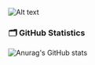 ![Alt text](https://media.discordapp.net/attachments/971477760142880783/1065201542099111946/ahuet.gif?ex=668d033e&is=668bb1be&hm=a9414afca6eb035bcc27240890cce98f659344952515eb86380fc8d2e1fab4ec&)
### 🗂️ GitHub Statistics
![Anurag's GitHub stats](https://github-readme-stats.vercel.app/api?username=Kiwious&show_icons=true&theme=dark)



<!--
**Kiwious/Kiwious** is a ✨ _special_ ✨ repository because its `README.md` (this file) appears on your GitHub profile.

Here are some ideas to get you started:

- 🔭 I’m currently working on ...
- 🌱 I’m currently learning ...
- 👯 I’m looking to collaborate on ...
- 🤔 I’m looking for help with ...
- 💬 Ask me about ...
- 📫 How to reach me: ...
- 😄 Pronouns: ...
- ⚡ Fun fact: ...
-->
